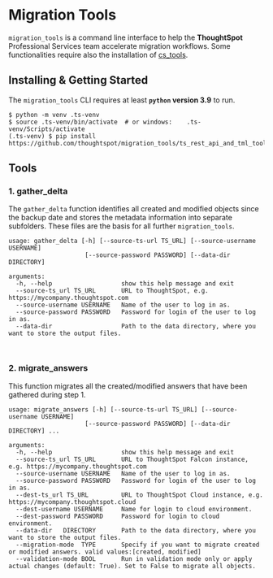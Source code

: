 # Migration Tools

`migration_tools` is a command line interface to help the __ThoughtSpot__ Professional Services team accelerate
migration workflows. Some functionalities require also the installation of [cs_tools](https://thoughtspot.github.io/cs_tools/).


## Installing & Getting Started

The `migration_tools` CLI requires at least __`python` version 3.9__ to run.

```shell
$ python -m venv .ts-venv
$ source .ts-venv/bin/activate  # or windows:    .ts-venv/Scripts/activate 
(.ts-venv) $ pip install https://github.com/thoughtspot/migration_tools/ts_rest_api_and_tml_tools.zip
```
## Tools

### 1. gather_delta

The `gather_delta` function identifies all created and modified objects since the backup date and stores the metadata information into separate subfolders. 
These files are the basis for all further `migration_tools`.

~~~
usage: gather_delta [-h] [--source-ts-url TS_URL] [--source-username USERNAME]
                     [--source-password PASSWORD] [--data-dir DIRECTORY]
                     
arguments:
  -h, --help                   show this help message and exit
  --source-ts_url TS_URL       URL to ThoughtSpot, e.g. https://mycompany.thoughtspot.com
  --source-username USERNAME   Name of the user to log in as.
  --source-password PASSWORD   Password for login of the user to log in as.
  --data-dir                   Path to the data directory, where you want to store the output files.
  
                        
~~~
### 2. migrate_answers

This function migrates all the created/modified answers that have been gathered during step 1.

~~~
usage: migrate_answers [-h] [--source-ts-url TS_URL] [--source-username USERNAME]
                     [--source-password PASSWORD] [--data-dir DIRECTORY] ...
                     
arguments:
  -h, --help                   show this help message and exit
  --source-ts_url TS_URL       URL to ThoughtSpot Falcon instance, e.g. https://mycompany.thoughtspot.com
  --source-username USERNAME   Name of the user to log in as.
  --source-password PASSWORD   Password for login of the user to log in as.
  --dest-ts_url TS_URL         URL to ThoughtSpot Cloud instance, e.g. https://mycompany.thoughtspot.cloud
  --dest-username USERNAME     Name for login to cloud environment.
  --dest-password PASSWORD     Password for login to cloud environment.
  --data-dir   DIRECTORY       Path to the data directory, where you want to store the output files.
  --migration-mode  TYPE       Specify if you want to migrate created or modified answers. valid values:[created, modified]
  --validation-mode BOOL       Run in validation mode only or apply actual changes (default: True). Set to False to migrate all objects.
  
                        
~~~
